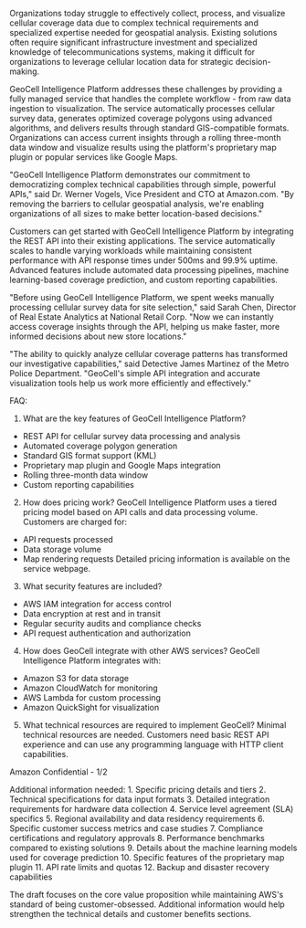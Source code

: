 Organizations today struggle to effectively collect, process, and visualize cellular coverage data due to complex technical requirements and specialized expertise needed for geospatial analysis. Existing solutions often require significant infrastructure investment and specialized knowledge of telecommunications systems, making it difficult for organizations to leverage cellular location data for strategic decision-making.

GeoCell Intelligence Platform addresses these challenges by providing a fully managed service that handles the complete workflow - from raw data ingestion to visualization. The service automatically processes cellular survey data, generates optimized coverage polygons using advanced algorithms, and delivers results through standard GIS-compatible formats. Organizations can access current insights through a rolling three-month data window and visualize results using the platform's proprietary map plugin or popular services like Google Maps.

"GeoCell Intelligence Platform demonstrates our commitment to democratizing complex technical capabilities through simple, powerful APIs," said Dr. Werner Vogels, Vice President and CTO at Amazon.com. "By removing the barriers to cellular geospatial analysis, we're enabling organizations of all sizes to make better location-based decisions."

Customers can get started with GeoCell Intelligence Platform by integrating the REST API into their existing applications. The service automatically scales to handle varying workloads while maintaining consistent performance with API response times under 500ms and 99.9% uptime. Advanced features include automated data processing pipelines, machine learning-based coverage prediction, and custom reporting capabilities.

"Before using GeoCell Intelligence Platform, we spent weeks manually processing cellular survey data for site selection," said Sarah Chen, Director of Real Estate Analytics at National Retail Corp. "Now we can instantly access coverage insights through the API, helping us make faster, more informed decisions about new store locations."

"The ability to quickly analyze cellular coverage patterns has transformed our investigative capabilities," said Detective James Martinez of the Metro Police Department. "GeoCell's simple API integration and accurate visualization tools help us work more efficiently and effectively."


FAQ:
1. What are the key features of GeoCell Intelligence Platform?
- REST API for cellular survey data processing and analysis
- Automated coverage polygon generation
- Standard GIS format support (KML)
- Proprietary map plugin and Google Maps integration
- Rolling three-month data window
- Custom reporting capabilities

2. How does pricing work?
GeoCell Intelligence Platform uses a tiered pricing model based on API calls and data processing volume. Customers are charged for:
- API requests processed
- Data storage volume
- Map rendering requests
Detailed pricing information is available on the service webpage.

3. What security features are included?
- AWS IAM integration for access control
- Data encryption at rest and in transit
- Regular security audits and compliance checks
- API request authentication and authorization

4. How does GeoCell integrate with other AWS services?
GeoCell Intelligence Platform integrates with:
- Amazon S3 for data storage
- Amazon CloudWatch for monitoring
- AWS Lambda for custom processing
- Amazon QuickSight for visualization

5. What technical resources are required to implement GeoCell?
Minimal technical resources are needed. Customers need basic REST API experience and can use any programming language with HTTP client capabilities.

Amazon Confidential - 1/2
</DRAFT>

<COMMENTS>
Additional information needed:
1. Specific pricing details and tiers
2. Technical specifications for data input formats
3. Detailed integration requirements for hardware data collection
4. Service level agreement (SLA) specifics
5. Regional availability and data residency requirements
6. Specific customer success metrics and case studies
7. Compliance certifications and regulatory approvals
8. Performance benchmarks compared to existing solutions
9. Details about the machine learning models used for coverage prediction
10. Specific features of the proprietary map plugin
11. API rate limits and quotas
12. Backup and disaster recovery capabilities

The draft focuses on the core value proposition while maintaining AWS's standard of being customer-obsessed. Additional information would help strengthen the technical details and customer benefits sections.

